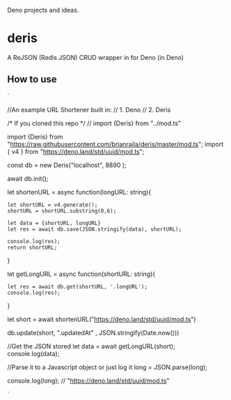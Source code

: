
Deno projects and ideas.

# deris
A ReJSON (Redis JSON) CRUD wrapper in for Deno (in Deno)


## How to use

`

//An example URL Shortener built in:
        // 1. Deno 
        // 2. Deris 

/* If you cloned this repo */
// import {Deris} from "../mod.ts"


import {Deris} from "https://raw.githubusercontent.com/brianraila/deris/master/mod.ts";
import { v4 } from "https://deno.land/std/uuid/mod.ts";


const db = new Deris("localhost", 8890 );

await db.init();



let shortenURL = async function(longURL: string){
    
    let shortURL = v4.generate();
    shortURL = shortURL.substring(0,6);

    let data = {shortURL, longURL}
    let res = await db.save(JSON.stringify(data), shortURL);

    console.log(res);
    return shortURL;

}

let getLongURL = async function(shortURL: string){

    let res = await db.get(shortURL, '.longURL');
    console.log(res);

}


let short = await shortenURL("https://deno.land/std/uuid/mod.ts")

db.update(short, ".updatedAt" , JSON.stringify(Date.now()))

//Get the JSON stored
let data = await getLongURL(short); 
console.log(data);

//Parse it to a Javascript object or just log it
long = JSON.parse(long);


console.log(long);
// "https://deno.land/std/uuid/mod.ts" 





`


<!-- const deris = new Deris(REDIS_HOST, REDIS_PORT);

await deris.init();


// await deris.save(JSON.stringify({name:"Brian", subject:"Tutorials"}));


let data = await deris.get("5f9c6cbb-4a1a-4662-a85d-639d4e3a4360")


console.log(data) -->

